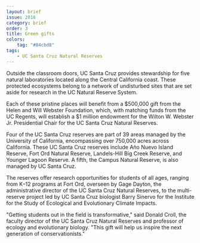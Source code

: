 ```yaml
---
layout: brief
issue: 2016
category: brief
order: 3
title: Green gifts
colors:
    tag: "#84cbd8"
tags:
    - UC Santa Cruz Natural Reserves 
---
```


Outside the classroom doors, UC Santa Cruz provides stewardship for five natural laboratories located along the Central California coast. These protected ecosystems belong to a network of undisturbed sites that are set aside for research in the UC Natural Reserve System.

Each of these pristine places will benefit from a $500,000 gift from the Helen and Will Webster Foundation, which, with matching funds from the UC Regents, will establish a $1 million endowment for the Wilton W. Webster Jr. Presidential Chair for the UC Santa Cruz Natural Reserves.

Four of the UC Santa Cruz reserves are part of 39 areas managed by the University of California, encompassing over 750,000 acres across California. These UC Santa Cruz reserves include Año Nuevo Island Reserve, Fort Ord Natural Reserve, Landels-Hill Big Creek Reserve, and Younger Lagoon Reserve. A fifth, the Campus Natural Reserve, is also managed by UC Santa Cruz.

The reserves offer research opportunities for students of all ages, ranging from K–12 programs at Fort Ord, overseen by Gage Dayton, the administrative director of the UC Santa Cruz Natural Reserves, to the multi-reserve project led by UC Santa Cruz biologist Barry Sinervo for the Institute for the Study of Ecological and Evolutionary Climate Impacts.

"Getting students out in the field is transformative," said Donald Croll, the faculty director of the UC Santa Cruz Natural Reserves and professor of ecology and evolutionary biology. "This gift will help us inspire the next generation of conservationists." 
